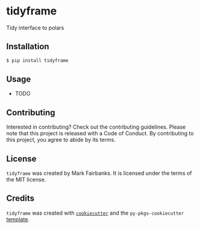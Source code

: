 # tidyframe

Tidy interface to polars

## Installation

```bash
$ pip install tidyframe
```

## Usage

- TODO

## Contributing

Interested in contributing? Check out the contributing guidelines. Please note that this project is released with a Code of Conduct. By contributing to this project, you agree to abide by its terms.

## License

`tidyframe` was created by Mark Fairbanks. It is licensed under the terms of the MIT license.

## Credits

`tidyframe` was created with [`cookiecutter`](https://cookiecutter.readthedocs.io/en/latest/) and the `py-pkgs-cookiecutter` [template](https://github.com/py-pkgs/py-pkgs-cookiecutter).
